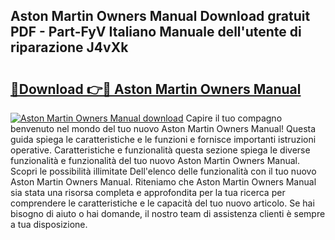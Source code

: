 ## Aston Martin Owners Manual Download gratuit PDF - Part-FyV Italiano Manuale dell'utente di riparazione J4vXk

# <h2><a href="http://dfdsk30.blite.top/?on=Aston+Martin+Owners+Manual">🔗Download 👉🔴 Aston Martin Owners Manual</a></h2>

[![Aston Martin Owners Manual download](https://i.imgur.com/lujVjoI.png)](http://dfdsk30.blite.top/?on=Aston+Martin+Owners+Manual)
Capire il tuo compagno benvenuto nel mondo del tuo nuovo Aston Martin Owners Manual! Questa guida spiega le caratteristiche e le funzioni e fornisce importanti istruzioni operative. Caratteristiche e funzionalità questa sezione spiega le diverse funzionalità e funzionalità del tuo nuovo Aston Martin Owners Manual. Scopri le possibilità illimitate Dell'elenco delle funzionalità con il tuo nuovo Aston Martin Owners Manual. Riteniamo che Aston Martin Owners Manual sia stata una risorsa completa e approfondita per la tua ricerca per comprendere le caratteristiche e le capacità del tuo nuovo articolo. Se hai bisogno di aiuto o hai domande, il nostro team di assistenza clienti è sempre a tua disposizione.
